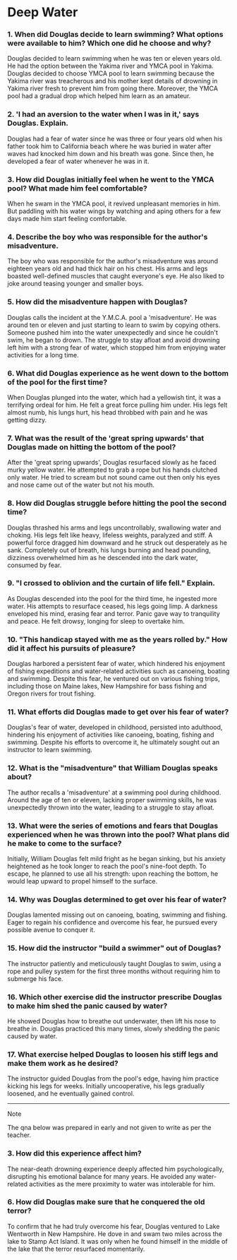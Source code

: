 # Deep Water 

### 1. When did Douglas decide to learn swimming? What options were available to him? Which one did he choose and why? 
Douglas decided to learn swimming when he was ten or eleven years old.  
He had the option between the Yakima river and YMCA pool in Yakima.  
Douglas decided to choose YMCA pool to learn swimming because the Yakima river was treacherous and his mother kept details of drowning in Yakima river fresh to prevent him from going there. Moreover, the YMCA pool had a gradual drop which helped him learn as an amateur. 

### 2. 'I had an aversion to the water when I was in it,' says Douglas. Explain. 
Douglas had a fear of water since he was three or four years old when his father took him to California beach where he was buried in water after waves had knocked him down and his breath was gone. Since then, he developed a fear of water whenever he was in it. 

### 3. How did Douglas initially feel when he went to the YMCA pool? What made him feel comfortable? 
When he swam in the YMCA pool, it revived unpleasant memories in him. But paddling with his water wings by watching and aping others for a few days made him start feeling comfortable. 

### 4. Describe the boy who was responsible for the author's misadventure.
The boy who was responsible for the author's misadventure was around eighteen years old and had thick hair on his chest. His arms and legs boasted well-defined muscles that caught everyone's eye. He also liked to joke around teasing younger and smaller boys. 

### 5. How did the misadventure happen with Douglas? 
Douglas calls the incident at the Y.M.C.A. pool a 'misadventure'. He was around ten or eleven and just starting to learn to swim by copying others. Someone pushed him into the water unexpectedly and since he couldn't swim, he began to drown. The struggle to stay afloat and avoid drowning left him with a strong fear of water, which stopped him from enjoying water activities for a long time.

### 6. What did Douglas experience as he went down to the bottom of the pool for the first time?
When Douglas plunged into the water, which had a yellowish tint, it was a terrifying ordeal for him. He felt a great force pulling him under. His legs felt almost numb, his lungs hurt, his head throbbed with pain and he was getting dizzy. 

### 7. What was the result of the 'great spring upwards' that Douglas made on hitting the bottom of the pool? 
After the 'great spring upwards', Douglas resurfaced slowly as he faced murky yellow water. He attempted to grab a rope but his hands clutched only water. He tried to scream but not sound came out then only his eyes and nose came out of the water but not his mouth. 

### 8. How did Douglas struggle before hitting the pool the second time? 
Douglas thrashed his arms and legs uncontrollably, swallowing water and choking. His legs felt like heavy, lifeless weights, paralyzed and stiff. A powerful force dragged him downward and he struck out desperately as he sank. Completely out of breath, his lungs burning and head pounding, dizziness overwhelmed him as he descended into the dark water, consumed by fear.

### 9. "I crossed to oblivion and the curtain of life fell." Explain.
As Douglas descended into the pool for the third time, he ingested more water. His attempts to resurface ceased, his legs going limp. A darkness enveloped his mind, erasing fear and terror. Panic gave way to tranquility and peace. He felt drowsy, longing for sleep to overtake him.

### 10. "This handicap stayed with me as the years rolled by." How did it affect his pursuits of pleasure? 
Douglas harbored a persistent fear of water, which hindered his enjoyment of fishing expeditions and water-related activities such as canoeing, boating and swimming. Despite this fear, he ventured out on various fishing trips, including those on Maine lakes, New Hampshire for bass fishing and Oregon rivers for trout fishing.

### 11. What efforts did Douglas made to get over his fear of water? 
Douglas's fear of water, developed in childhood, persisted into adulthood, hindering his enjoyment of activities like canoeing, boating, fishing and swimming. Despite his efforts to overcome it, he ultimately sought out an instructor to learn swimming.

### 12. What is the "misadventure" that William Douglas speaks about? 
The author recalls a 'misadventure' at a swimming pool during childhood. Around the age of ten or eleven, lacking proper swimming skills, he was unexpectedly thrown into the water, leading to a struggle to stay afloat.

### 13. What were the series of emotions and fears that Douglas experienced when he was thrown into the pool? What plans did he make to come to the surface? 
Initially, William Douglas felt mild fright as he began sinking, but his anxiety heightened as he took longer to reach the pool's nine-foot depth. To escape, he planned to use all his strength: upon reaching the bottom, he would leap upward to propel himself to the surface.

### 14. Why was Douglas determined to get over his fear of water? 
Douglas lamented missing out on canoeing, boating, swimming and fishing. Eager to regain his confidence and overcome his fear, he pursued every possible avenue to conquer it.

### 15. How did the instructor "build a swimmer" out of Douglas? 
The instructor patiently and meticulously taught Douglas to swim, using a rope and pulley system for the first three months without requiring him to submerge his face.

### 16. Which other exercise did the instructor prescribe Douglas to make him shed the panic caused by water? 
He showed Douglas how to breathe out underwater, then lift his nose to breathe in. Douglas practiced this many times, slowly shedding the panic caused by water.

### 17. What exercise helped Douglas to loosen his stiff legs and make them work as he desired?
The instructor guided Douglas from the pool's edge, having him practice kicking his legs for weeks. Initially uncooperative, his legs gradually loosened, and he eventually gained control.

----------

> [!NOTE]
> The qna below was prepared in early and not given to write as per the teacher. 

### 3. How did this experience affect him? 

The near-death drowning experience deeply affected him psychologically, disrupting his emotional balance for many years. He avoided any water-related activities as the mere proximity to water was intolerable for him.

### 6. How did Douglas make sure that he conquered the old terror?

To confirm that he had truly overcome his fear, Douglas ventured to Lake Wentworth in New Hampshire. He dove in and swam two miles across the lake to Stamp Act Island. It was only when he found himself in the middle of the lake that the terror resurfaced momentarily.